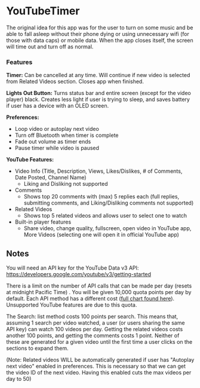 # YouTubeTimer

The original idea for this app was for the user to turn on some music and be able to fall asleep without their phone dying or using unnecessary wifi (for those with data caps) or mobile data. When the app closes itself, the screen will time out and turn off as normal.

### Features

**Timer:** Can be cancelled at any time. Will continue if new video is selected from Related Videos section. Closes app when finished.

**Lights Out Button:** Turns status bar and entire screen (except for the video player) black. Creates less light if user is trying to sleep, and saves battery if user has a device with an OLED screen.

**Preferences:**
* Loop video or autoplay next video
* Turn off Bluetooth when timer is complete
* Fade out volume as timer ends
* Pause timer while video is paused

**YouTube Features:**
* Video Info (Title, Description, Views, Likes/Dislikes, # of Comments, Date Posted, Channel Name)
  * Liking and Disliking not supported
* Comments
  * Shows top 20 comments with (max) 5 replies each (full replies, submitting comments, and Liking/Disliking comments not supported)
* Related Videos
  * Shows top 5 related videos and allows user to select one to watch
* Built-in player features
  * Share video, change quality, fullscreen, open video in YouTube app, More Videos (selecting one will open it in official YouTube app)
  
## Notes

You will need an API key for the YouTube Data v3 API: https://developers.google.com/youtube/v3/getting-started

There is a limit on the number of API calls that can be made per day (resets at midnight Pacific Time) . You will be given 10,000 quota points per day by default. Each API method has a different cost ([full chart found here](https://developers.google.com/youtube/v3/determine_quota_cost)). Unsupported YouTube features are due to this quota.

The Search: list method costs 100 points per search. This means that, assuming 1 search per video watched, a user (or users sharing the same API key) can watch 100 videos per day. Getting the related videos costs another 100 points, and getting the comments costs 1 point. Neither of these are generated for a given video until the first time a user clicks on the sections to expand them. 

(Note: Related videos WILL be automatically generated if user has "Autoplay next video" enabled in preferences. This is necessary so that we can get the video ID of the next video. Having this enabled cuts the max videos per day to 50)
